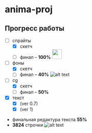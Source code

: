 # anima-proj
## Прогресс работы
- [ ] спрайты
    - [X] скетч
    - [ ] финал – **100%** <img src="https://github.com/lidraw/anima-proj/blob/main/sandra.png" height="30" width="30">
- [ ] фоны
    - [X] скетч
    - [ ] финал – **40%** ![alt text](https://github.com/lidraw/anima-proj/blob/main/philately.png "Филателия")
- [ ] cg
    - [X] скетч
    - [ ] финал – **50%**
- [X] текст
    - [X] (ver 0.7)
    - [X] (ver 1)
- финальная редактура текста **55%**
- **3824** строчки
![alt text](https://github.com/lidraw/anima-proj/blob/main/Walk.gif "Она ходит")
